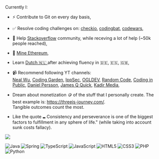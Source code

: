 
Currently I: 
- ⚡ Contribute to Git on every day basis, 
- ✅ Resolve coding challenges on: <a href="https://checkio.org/"> checkio</a>, <a href="https://codingbat.com/java">codingbat</a>, <a href="https://www.codewars.com/">codewars</a>, 
- 💬 Help <a href="https://stackoverflow.com/users/6807182/jacobtheknitter">Stackoverflow</a> community, while receving a lot of help (~50k people reached),
- 🌱 <a href="https://eth.2miners.com/account/0xA287802a99A61790a393587632Fe01531091C971">Mine Ethereum</a>,
- Learn <a href="https://www.duolingo.com/profile/Jacob_02"> Dutch 🇳🇱 </a> after achieving fluency in 🇩🇪, 🇪🇸, 🇬🇧,
- 📹 Recommend following YT channels: <br>
<a href="https://www.youtube.com/c/NealWuProgramming">Neal Wu</a>,
<a href="https://www.youtube.com/c/CodingGarden">Coding Garden</a>,
<a href="https://www.youtube.com/c/ippsec/">IppSec</a>,
<a href="https://www.youtube.com/c/OGLDEV">OGLDEV</a>, 
<a href="https://www.youtube.com/channel/UCyjEXAHK8xfRmlnkat2ympQ">Random Code</a>,
<a href="https://www.youtube.com/c/CodinginPublic">Coding in Public</a>, 
<a href="https://www.youtube.com/c/DanielPersson">Daniel Persson</a>, 
<a href="https://www.youtube.com/c/JamesQQuick">James Q Quick</a>, 
<a href="https://www.youtube.com/c/KadirMedia/">Kadir Media</a>, 

- Dream about monetization 🪙 of the stuff that I personally create. The best example is: https://threejs-journey.com/. <br> Tangible outcomes count the most.   

- Like the quote ❠ Consistency and perseverance is one of the biggest factors to fulfillment in any sphere of life." (while taking into account sunk costs fallacy).

![](https://komarev.com/ghpvc/?username=knitterJ&color=green)


![Java](https://img.shields.io/badge/java-%23ED8B00.svg?style=for-the-badge&logo=java&logoColor=white)
![Spring](https://img.shields.io/badge/spring-%236DB33F.svg?style=for-the-badge&logo=spring&logoColor=white)
![TypeScript](https://img.shields.io/badge/typescript-%23007ACC.svg?style=for-the-badge&logo=typescript&logoColor=white)
![JavaScript](https://img.shields.io/badge/javascript-%23323330.svg?style=for-the-badge&logo=javascript&logoColor=%23F7DF1E)
![HTML5](https://img.shields.io/badge/html5-%23E34F26.svg?style=for-the-badge&logo=html5&logoColor=white)
![CSS3](https://img.shields.io/badge/css3-%231572B6.svg?style=for-the-badge&logo=css3&logoColor=white)
![PHP](https://img.shields.io/badge/php-%23777BB4.svg?style=for-the-badge&logo=php&logoColor=white)
![Python](https://img.shields.io/badge/python-3670A0?style=for-the-badge&logo=python&logoColor=ffdd54)



<!--
### Hi there 👋
**knitterJ/knitterJ** is a ✨ _special_ ✨ repository because its `README.md` (this file) appears on your GitHub profile.

Here are some ideas to get you started:

- 🔭 I’m currently working on ...
- 🌱 I’m currently learning ...
- 👯 I’m looking to collaborate on ...
- 🤔 I’m looking for help with ...
- 💬 Ask me about ...
- 📫 How to reach me: ...
- 😄 Pronouns: ...
- ⚡ Fun fact: ...
-->
